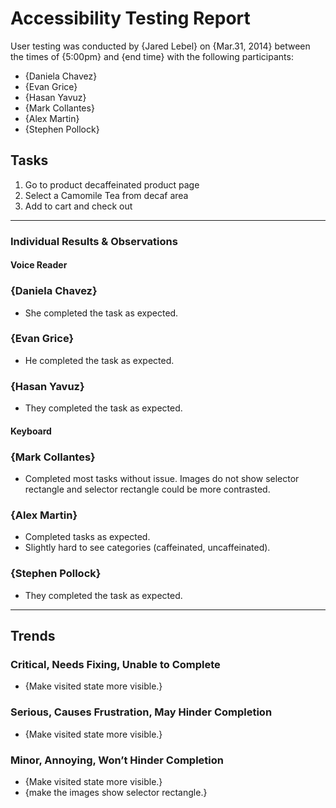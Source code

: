 # Accessibility Testing Report

User testing was conducted by {Jared Lebel} on {Mar.31, 2014} between the times of {5:00pm} and {end time} with the following participants:

- {Daniela Chavez}
- {Evan Grice}
- {Hasan Yavuz}
- {Mark Collantes}
- {Alex Martin}
- {Stephen Pollock}

## Tasks

1. Go to product decaffeinated product page
2. Select a Camomile Tea from decaf area
3. Add to cart and check out

---

### Individual Results & Observations

#### Voice Reader

### {Daniela Chavez}

- She completed the task as expected.

### {Evan Grice}

- He completed the task as expected.


### {Hasan Yavuz}

- They completed the task as expected.

#### Keyboard

### {Mark Collantes}

- Completed most tasks without issue. Images do not show selector rectangle and selector rectangle could be more contrasted.

### {Alex Martin}

- Completed tasks as expected.
- Slightly hard to see categories (caffeinated, uncaffeinated).

### {Stephen Pollock}

- They completed the task as expected.

---

## Trends

### Critical, Needs Fixing, Unable to Complete

- {Make visited state more visible.}

### Serious, Causes Frustration, May Hinder Completion

- {Make visited state more visible.}


### Minor, Annoying, Won’t Hinder Completion

- {Make visited state more visible.}
- {make the images show selector rectangle.}
